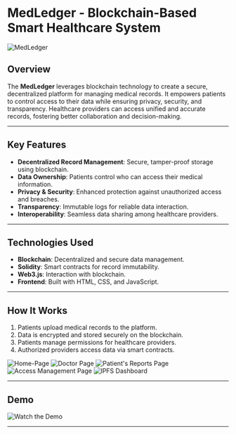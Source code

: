 # MedLedger - Blockchain-Based Smart Healthcare System

![MedLedger](https://github.com/user-attachments/assets/d9b55373-997f-4036-8a71-4b6249d6ed20)

## Overview

The **MedLedger** leverages blockchain technology to create a secure, decentralized platform for managing medical records. It empowers patients to control access to their data while ensuring privacy, security, and transparency. Healthcare providers can access unified and accurate records, fostering better collaboration and decision-making.

---

## Key Features

- **Decentralized Record Management**: Secure, tamper-proof storage using blockchain.
- **Data Ownership**: Patients control who can access their medical information.
- **Privacy & Security**: Enhanced protection against unauthorized access and breaches.
- **Transparency**: Immutable logs for reliable data interaction.
- **Interoperability**: Seamless data sharing among healthcare providers.

---

## Technologies Used

- **Blockchain**: Decentralized and secure data management.
- **Solidity**: Smart contracts for record immutability.
- **Web3.js**: Interaction with blockchain.
- **Frontend**: Built with HTML, CSS, and JavaScript.

---

## How It Works

1. Patients upload medical records to the platform.
3. Data is encrypted and stored securely on the blockchain.
4. Patients manage permissions for healthcare providers.
5. Authorized providers access data via smart contracts.

![Home-Page](https://github.com/user-attachments/assets/1bcb8101-ecf2-449a-9611-27600034f99b)
![Doctor Page](https://github.com/user-attachments/assets/1e16e0db-e9ce-448f-809f-edc50b1e9dc1)
![Patient's Reports Page](https://github.com/user-attachments/assets/3de93206-9642-41ad-8c1e-69166e44fda6)
![Access Management Page](https://github.com/user-attachments/assets/dbf0bedc-cd96-4d6f-b2f8-a1fbc5d5fe74)
![IPFS Dashboard](https://github.com/user-attachments/assets/2adc0c3d-b7d2-4ca1-89d0-87d96f1e57e1)

---

## Demo

![Watch the Demo](https://drive.google.com/file/d/11raoOtJtqjciR_cXTAlKVd6V8LCeYPeZ/view?usp=drive_link)

---
